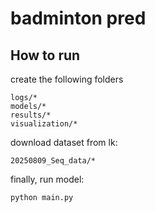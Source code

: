 # badminton pred

## How to run
create the following folders
```
logs/*
models/*
results/*
visualization/*
```
download dataset from lk:
```
20250809_Seq_data/*
```
finally, run model:
```
python main.py
```